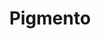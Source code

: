 ---
title: "Pigmento"
url: /ciudad-autonoma-de-buenos-aires/pigmento-avenida-cabildo/
shop: Kosmetik
---